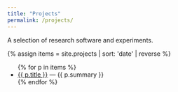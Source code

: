 ```yaml
---
title: "Projects"
permalink: /projects/
---
```


A selection of research software and experiments.

{% assign items = site.projects | sort: 'date' | reverse %}
<ul>
{% for p in items %}
  <li><a href="{{ p.url | relative_url }}">{{ p.title }}</a> — {{ p.summary }}</li>
{% endfor %}
</ul>
